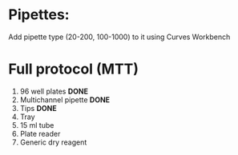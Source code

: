 # Pipettes:
Add pipette type (20-200, 100-1000) to it using Curves Workbench


# Full protocol (MTT)
1. 96 well plates **DONE**
2. Multichannel pipette **DONE**
3. Tips **DONE**
4. Tray
5. 15 ml tube
6. Plate reader
7. Generic dry reagent
